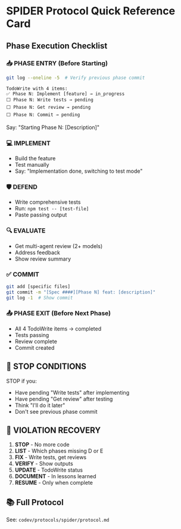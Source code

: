 # SPIDER Protocol Quick Reference Card

## Phase Execution Checklist

### 📥 PHASE ENTRY (Before Starting)
```bash
git log --oneline -5  # Verify previous phase commit
```
```
TodoWrite with 4 items:
✅ Phase N: Implement [feature] → in_progress
⬜ Phase N: Write tests → pending
⬜ Phase N: Get review → pending
⬜ Phase N: Commit → pending
```
Say: "Starting Phase N: [Description]"

### 💻 IMPLEMENT
- Build the feature
- Test manually
- Say: "Implementation done, switching to test mode"

### 🛡️ DEFEND
- Write comprehensive tests
- Run: `npm test -- [test-file]`
- Paste passing output

### 🔍 EVALUATE
- Get multi-agent review (2+ models)
- Address feedback
- Show review summary

### ✅ COMMIT
```bash
git add [specific files]
git commit -m "[Spec ####][Phase N] feat: [description]"
git log -1  # Show commit
```

### 📤 PHASE EXIT (Before Next Phase)
- All 4 TodoWrite items → completed
- Tests passing
- Review complete
- Commit created

## 🚨 STOP CONDITIONS
STOP if you:
- Have pending "Write tests" after implementing
- Have pending "Get review" after testing
- Think "I'll do it later"
- Don't see previous phase commit

## 🔄 VIOLATION RECOVERY
1. **STOP** - No more code
2. **LIST** - Which phases missing D or E
3. **FIX** - Write tests, get reviews
4. **VERIFY** - Show outputs
5. **UPDATE** - TodoWrite status
6. **DOCUMENT** - In lessons learned
7. **RESUME** - Only when complete

## 📚 Full Protocol
See: `codev/protocols/spider/protocol.md`